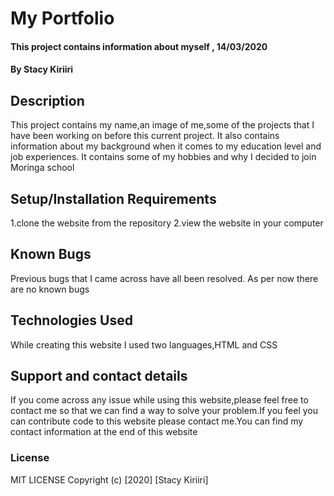 # My Portfolio

#### This project contains information about myself , 14/03/2020

#### By Stacy Kiriiri

## Description
This project contains my name,an image of me,some of the projects that I have been working on before this current project. It also contains 
information about my background when it comes to my education level and job experiences. It contains some of my hobbies and why I decided to
join Moringa school

## Setup/Installation Requirements
1.clone the website from the repository
2.view the website in your computer

## Known Bugs
Previous bugs that I came across have all been resolved. As per now there are no known bugs

## Technologies Used
While creating this website I used two languages,HTML and CSS

## Support and contact details
If you come across any issue while using this website,please feel free to contact me so that we can find a way to solve your problem.If you feel you can contribute code to this website please contact me.You can find my contact information at the end of this website

### License
MIT LICENSE
Copyright (c) [2020] [Stacy Kiriiri]
